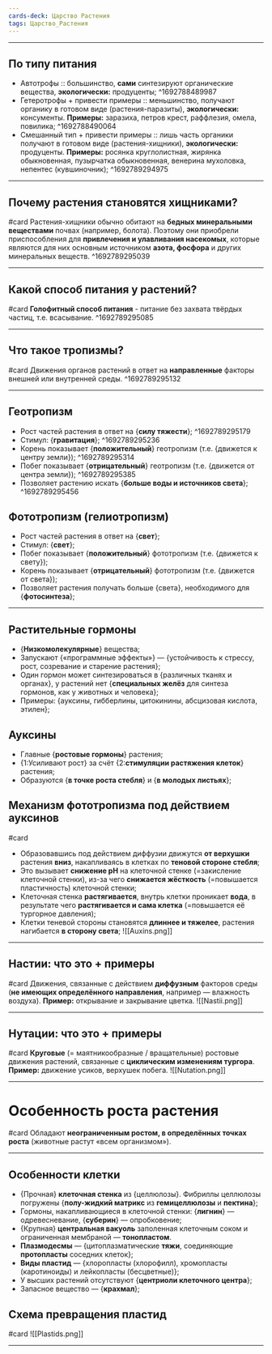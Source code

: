 ```yaml
---
cards-deck: Царство Растения
tags: Царство_Растения
---
```

- - -
## По типу питания
* Автотрофы :: большинство, **сами** синтезируют органические вещества, **экологически:** продуценты;
^1692788489987
* Гетеротрофы + привести примеры :: меньшинство, получают органику в готовом виде (растения-паразиты), **экологически:** консументы. **Примеры:** заразиха, петров крест, раффлезия, омела, повилика;
^1692788490064
* Смешанный тип + привести примеры :: лишь часть органики получают в готовом виде (растения-хищники), **экологически:** продуценты. **Примеры:** росянка круглолистная, жирянка обыкновенная, пузырчатка обыкновенная, венерина мухоловка, непентес (кувшиночник);
^1692789294975

- - -

## Почему растения становятся хищниками?
#card 
Растения-хищники обычно обитают на **бедных минеральными веществами** почвах (например, болота).
Поэтому они приобрели приспособления для **привлечения и улавливания насекомых**, которые являются для них основным источником **азота, фосфора** и других минеральных веществ.
^1692789295039

- - -

## Какой способ питания у растений?
#card 
**Голофитный способ питания** - питание без захвата твёрдых частиц, т.е. всасывание.
^1692789295085

- - -

## Что такое тропизмы?
#card 
Движения органов растений в ответ на **направленные** факторы внешней или внутренней среды.
^1692789295132

- - -

## Геотропизм
* Рост частей растения в ответ на {**силу тяжести**};
^1692789295179
* Стимул: {**гравитация**};
^1692789295236
* Корень показывает {**положительный**} геотропизм (т.е. {движется к центру земли});
^1692789295314
* Побег показывает {**отрицательный**} геотропизм (т.е. {движется от центра земли});
^1692789295385
* Позволяет растению искать {**больше воды и источников света**};
^1692789295456

## Фототропизм (гелиотропизм)
* Рост частей растения в ответ на {**свет**};
* Стимул: {**свет**};
* Побег показывает {**положительный**} фототропизм (т.е. {движется к свету});
* Корень показывает {**отрицательный**} фототропизм (т.е. {движется от света});
* Позволяет растения получать больше {света}, необходимого для {**фотосинтеза**};

- - -

## Растительные гормоны
* {**Низкомолекулярные**} вещества;
* Запускают {«программные эффекты»} — {устойчивость к стрессу, рост, созревание и старение растения};
* Один гормон может синтезироваться в {различных тканях и органах}, у растений нет {**специальных желёз** для синтеза гормонов, как у животных и человека};
* Примеры: {ауксины, гибберлины, цитокинины, абсцизовая кислота, этилен};

## Ауксины
* Главные {**ростовые гормоны**} растения;
* {1:Усиливают рост} за счёт {2:**стимуляции растяжения клеток**} растения;
* Образуются {**в точке роста стебля**} и {**в молодых листьях**};

## Механизм фототропизма под действием ауксинов
#card 
* Образовавшись под действием диффузии движутся **от верхушки** растения **вниз**, накапливаясь в клетках по **теновой стороне стебля**;
* Это вызывает **снижение pH** на клеточной стенке (=закисление клеточной стенки), из-за чего **снижается жёсткость** (=повышается пластичность) клеточной стенки;
* Клеточная стенка **растягивается**, внутрь клетки проникает **вода**, в результате чего **растягивается и сама клетка** (=повышается её тургорное давления);
* Клетки теневой стороны становятся **длиннее и тяжелее**, растения нагибается **в сторону света**;
![[Auxins.png]]

- - -

## Настии: что это + примеры
#card 
Движения, связанные с действием **диффузным** факторов среды (**не имеющих определённого направления**, например — влажность воздуха).
**Пример:** открывание и закрывание цветка.
![[Nastii.png]]

- - -

## Нутации: что это + примеры
#card 
**Круговые** (= маятникообразные / вращательные) ростовые движения растений, связанные с **циклическим изменениям тургора**.
**Пример:** движение усиков, верхушек побега.
![[Nutation.png]]

- - -

# Особенность роста растения
#card 
Обладают **неограниченным ростом, в определённых точках роста** (животные растут «всем организмом»).

- - -

## Особенности клетки
* {Прочная} **клеточная стенка** из {целлюлозы}. Фибриллы целлюлозы погружены {**полу-жидкий матрикс** из **гемицеллюлозы** и **пектина**};
* Гормоны, накапливающиеся в клеточной стенки: {**лигнин**} — одревесневание, {**суберин**} — опробковение;
* {Крупная} **центральная вакуоль** заполенная клеточным соком и ограниченная мембраной — **тонопластом**.
* **Плазмодесмы** — {цитоплазматические **тяжи**, соединяющие **протопласты** соседних клеток};
* **Виды пластид** — {хлоропласты (хлорофилл), хромопласты (каротиноиды) и лейкопласты (бесцветные)};
* У высших растений отсутствуют {**центриоли клеточного центра**};
* Запасное вещество — {**крахмал**};

## Схема превращения пластид
#card 
![[Plastids.png]]

- - -